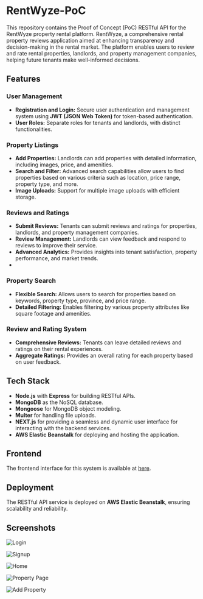 # RentWyze-PoC

This repository contains the Proof of Concept (PoC) RESTful API for the RentWyze property rental platform. RentWyze, a comprehensive rental property reviews application aimed at enhancing transparency and decision-making in the rental market. The platform enables users to review and rate rental properties, landlords, and property management companies, helping future tenants make well-informed decisions.

## Features

### **User Management**
   - **Registration and Login:** Secure user authentication and management system using **JWT (JSON Web Token)** for token-based authentication.
   - **User Roles:** Separate roles for tenants and landlords, with distinct functionalities.

### **Property Listings**
   - **Add Properties:** Landlords can add properties with detailed information, including images, price, and amenities.
   - **Search and Filter:** Advanced search capabilities allow users to find properties based on various criteria such as location, price range, property type, and more.
   - **Image Uploads:** Support for multiple image uploads with efficient storage.

### **Reviews and Ratings**
   - **Submit Reviews:** Tenants can submit reviews and ratings for properties, landlords, and property management companies.
   - **Review Management:** Landlords can view feedback and respond to reviews to improve their service.
   - **Advanced Analytics:** Provides insights into tenant satisfaction, property performance, and market trends.
   - 
### **Property Search**
   - **Flexible Search:** Allows users to search for properties based on keywords, property type, province, and price range.
   - **Detailed Filtering:** Enables filtering by various property attributes like square footage and amenities.

### **Review and Rating System**
   - **Comprehensive Reviews:** Tenants can leave detailed reviews and ratings on their rental experiences.
   - **Aggregate Ratings:** Provides an overall rating for each property based on user feedback.

## Tech Stack

- **Node.js** with **Express** for building RESTful APIs.
- **MongoDB** as the NoSQL database.
- **Mongoose** for MongoDB object modeling.
- **Multer** for handling file uploads.
- **NEXT.js** for providing a seamless and dynamic user interface for interacting with the backend services.
- **AWS Elastic Beanstalk** for deploying and hosting the application.

## Frontend

The frontend interface for this system is available at [here](https://github.com/fwaadahmad1/rentwyze-frontend).

## Deployment

The RESTful API service is deployed on **AWS Elastic Beanstalk**, ensuring scalability and reliability.

## Screenshots

![Login](https://github.com/user-attachments/assets/ed115a97-41d0-4aa4-b25a-6efe5c25488f)

![Signup](https://github.com/user-attachments/assets/36f6bf22-4ecf-434b-9ba8-dd53726e5ea2)

![Home](https://github.com/user-attachments/assets/0ae4d8c1-4168-41e6-bcf4-4784b7e60bde)

![Property Page](https://github.com/user-attachments/assets/f9bb9b03-d9e0-4ed0-8f83-6dede2faf915)

![Add Property](https://github.com/user-attachments/assets/b7de975f-e457-496f-b57e-79cdf85059c9)



  
